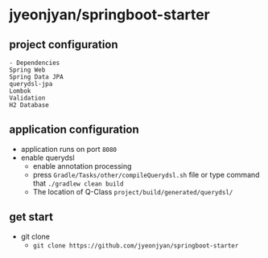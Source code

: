 # jyeonjyan/springboot-starter

## project configuration
```
- Dependencies
Spring Web
Spring Data JPA 
querydsl-jpa
Lombok
Validation
H2 Database
```

## application configuration
* application runs on port `8080`
* enable querydsl
    * enable annotation processing  
    * press `Gradle/Tasks/other/compileQuerydsl.sh` file or type command that `./gradlew clean build` 
    * The location of Q-Class `project/build/generated/querydsl/` 

## get start
* git clone
    * `git clone https://github.com/jyeonjyan/springboot-starter`